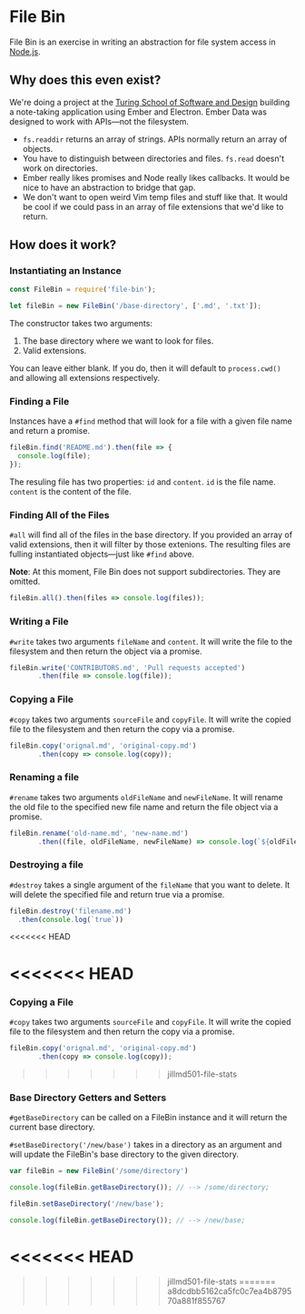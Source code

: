 # File Bin

File Bin is an exercise in writing an abstraction for file system access in [Node.js].

[Node.js]: http://nodejs.org

## Why does this even exist?

We're doing a project at the [Turing School of Software and Design][turing] building a note-taking application using Ember and Electron. Ember Data was designed to work with APIs—not the filesystem.

- `fs.readdir` returns an array of strings. APIs normally return an array of objects.
- You have to distinguish between directories and files. `fs.read` doesn't work on directories.
- Ember really likes promises and Node really likes callbacks. It would be nice to have an abstraction to bridge that gap.
- We don't want to open weird Vim temp files and stuff like that. It would be cool if we could pass in an array of file extensions that we'd like to return.

[turing]: http://turing.io

## How does it work?

### Instantiating an Instance

```js
const FileBin = require('file-bin');

let fileBin = new FileBin('/base-directory', ['.md', '.txt']);
```

The constructor takes two arguments:

1. The base directory where we want to look for files.
2. Valid extensions.

You can leave either blank. If you do, then it will default to `process.cwd()` and allowing all extensions respectively.

### Finding a File

Instances have a `#find` method that will look for a file with a given file name and return a promise.

```js
fileBin.find('README.md').then(file => {
  console.log(file);
});
```

The resuling file has two properties: `id` and `content`. `id` is the file name. `content` is the content of the file.

### Finding All of the Files

`#all` will find all of the files in the base directory. If you provided an array of valid extensions, then it will filter by those extenions. The resulting files are fulling instantiated objects—just like `#find` above.

**Note**: At this moment, File Bin does not support subdirectories. They are omitted.

```js
fileBin.all().then(files => console.log(files));
```

### Writing a File

`#write` takes two arguments `fileName` and `content`. It will write the file to the filesystem and then return the object via a promise.

```js
fileBin.write('CONTRIBUTORS.md', 'Pull requests accepted')
       .then(file => console.log(file));
```

### Copying a File

`#copy` takes two arguments `sourceFile` and `copyFile`. It will write the copied file to the filesystem and then return the copy via a promise.

```js
fileBin.copy('orignal.md', 'original-copy.md')
       .then(copy => console.log(copy));
```

### Renaming a file

`#rename` takes two arguments `oldFileName` and `newFileName`. It will rename the old file to the specified new file name and return the file object via a promise.

```js
fileBin.rename('old-name.md', 'new-name.md')
       .then((file, oldFileName, newFileName) => console.log(`${oldFileName} was successfully renamed to ${newFileName}.`)
```

### Destroying a file

`#destroy` takes a single argument of the `fileName` that you want to delete. It will delete the specified file and return true via a promise.

```js
fileBin.destroy('filename.md')
  .then(console.log(`true`))
```
<<<<<<< HEAD

<<<<<<< HEAD
=======
### Copying a File

`#copy` takes two arguments `sourceFile` and `copyFile`. It will write the copied file to the filesystem and then return the copy via a promise.

```js
fileBin.copy('orignal.md', 'original-copy.md')
       .then(copy => console.log(copy));
```

>>>>>>> jillmd501-file-stats
### Base Directory Getters and Setters

`#getBaseDirectory` can be called on a FileBin instance and it will return the current base directory.

`#setBaseDirectory('/new/base')` takes in a directory as an argument and will update the FileBin's base directory to the given directory.

```js
var fileBin = new FileBin('/some/directory')

console.log(fileBin.getBaseDirectory()); // --> /some/directory;

fileBin.setBaseDirectory('/new/base');

console.log(fileBin.getBaseDirectory()); // --> /new/base;
```
<<<<<<< HEAD
=======

>>>>>>> jillmd501-file-stats
=======
>>>>>>> a8dcdbb5162ca5fc0c7ea4b879570a881f855767
